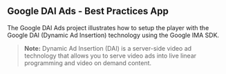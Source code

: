 ##  Google DAI Ads - Best Practices App

The Google DAI Ads project illustrates how to setup the player with the Google DAI (Dynamic Ad Insertion) technology using the Google IMA SDK.

> **Note:** Dynamic Ad Insertion (DAI) is a server-side video ad technology that allows you to serve video ads into live linear programming and video on demand content.
